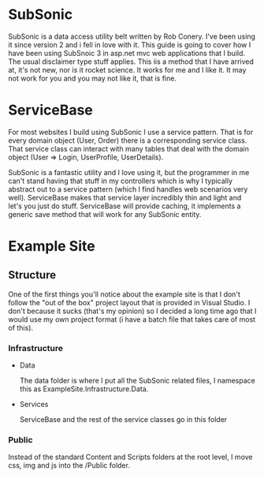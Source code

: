 # SubSonic

SubSonic is a data access utility belt written by Rob Conery.  I've been using it since version 2 and i fell in love with it.  This guide is going to cover how I have been using SubSnoic 3 in asp.net mvc web applications that I build.  The usual disclaimer type stuff applies.  This iis a method that I have arrived at, it's not new, nor is it rocket science.  It works for me and I like it.  It may not work for you and you may not like it, that is fine.

# ServiceBase

For most websites I build using SubSonic I use a service pattern.  That is for every domain object (User, Order) there is a corresponding service class.  That service class can interact with many tables that deal with the domain object (User => Login, UserProfile, UserDetails).

SubSonic is a fantastic utility and I love using it, but the programmer in me can't stand having that stuff in my controllers which is why I typically abstract out to a service pattern (which I find handles web scenarios very well).  ServiceBase makes that service layer incredibly thin and light and let's you just do stuff.  ServiceBase will provide caching, it implements a generic save method that will work for any SubSonic entity.

# Example Site

## Structure

One of the first things you'll notice about the example site is that I don't follow the "out of the box" project layout that is provided in Visual Studio.  I don't because it sucks (that's my opinion) so I decided a long time ago that I would use my own project format (i have a batch file that takes care of most of this).  

### Infrastructure
  
- Data
    
  The data folder is where I put all the SubSonic related files, I namespace this as ExampleSite.Infrastructure.Data.

- Services

  ServiceBase and the rest of the service classes go in this folder
    
### Public
  
  Instead of the standard Content and Scripts folders at the root level, I move css, img and js into the /Public folder.